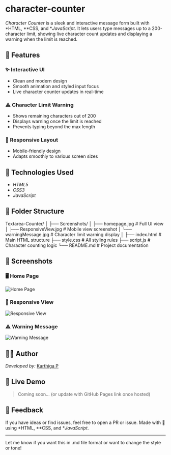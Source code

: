 # character-counter

*Character Counter* is a sleek and interactive message form built with *HTML, **CSS, and **JavaScript*. It lets users type messages up to a 200-character limit, showing live character count updates and displaying a warning when the limit is reached.

## 🌟 Features

### ✨ Interactive UI

* Clean and modern design
* Smooth animation and styled input focus
* Live character counter updates in real-time

### ⚠ Character Limit Warning

* Shows remaining characters out of 200
* Displays warning once the limit is reached
* Prevents typing beyond the max length

### 📱 Responsive Layout

* Mobile-friendly design
* Adapts smoothly to various screen sizes

## 🧰 Technologies Used

* *HTML5*
* *CSS3*
* *JavaScript*

## 📁 Folder Structure


Textarea-Counter/
│
├── Screenshots/
│   ├── homepage.jpg               # Full UI view
│   ├── ResponsiveView.jpg         # Mobile view screenshot
│   └── warningMessage.jpg         # Character limit warning display
│
├── index.html                     # Main HTML structure
├── style.css                      # All styling rules
├── script.js                      # Character counting logic
└── README.md                      # Project documentation


## 📸 Screenshots

### 🖥 Home Page

![Home Page](./Screenshots/homepage.jpg)

### 📱 Responsive View

![Responsive View](./Screenshots/ResponsiveView.jpg)

### ⚠ Warning Message

![Warning Message](./Screenshots/warningMessage.jpg)

## 👩‍💻 Author

*Developed by:* [Karthiga P](https://github.com/KarthigaP20)

## 🚀 Live Demo

> Coming soon… (or update with GitHub Pages link once hosted)

## 💬 Feedback

If you have ideas or find issues, feel free to open a PR or issue.
Made with 💙 using *HTML, **CSS, and **JavaScript*.

---

Let me know if you want this in .md file format or want to change the style or tone!
